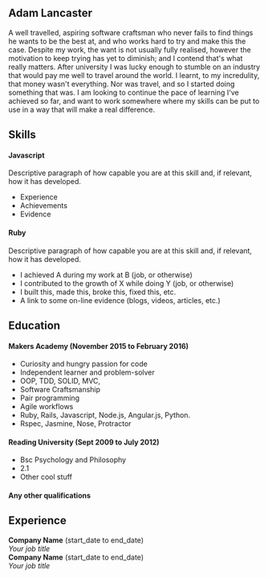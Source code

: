 ## Adam Lancaster

  A well travelled, aspiring software craftsman who never fails to find things he wants to be the best at, and who works hard to try and make this the case. Despite my work, the want is not usually fully realised, however the motivation to keep trying has yet to diminish; and I contend that's what really matters. 
  After university I was lucky enough to stumble on an industry that would pay me well to travel around the world. I learnt, to my incredulity, that money wasn't everything. Nor was travel, and so I started doing something that was.
  I am looking to continue the pace of learning I've achieved so far, and want to work somewhere where my skills can be put to use in a way that will make a real difference. 
  
## Skills

#### Javascript

Descriptive paragraph of how capable you are at this skill and, if relevant, how it has developed.

- Experience
- Achievements
- Evidence

#### Ruby

Descriptive paragraph of how capable you are at this skill and, if relevant, how it has developed.

- I achieved A during my work at B (job, or otherwise)
- I contributed to the growth of X while doing Y (job, or otherwise)
- I built this, made this, broke this, fixed this, etc.
- A link to some on-line evidence (blogs, videos, articles, etc.)

## Education

#### Makers Academy (November 2015 to February 2016)

- Curiosity and hungry passion for code
- Independent learner and problem-solver
- OOP, TDD, SOLID, MVC,
- Software Craftsmanship
- Pair programming
- Agile workflows
- Ruby, Rails, Javascript, Node.js, Angular.js, Python.
- Rspec, Jasmine, Nose, Protractor

#### Reading University (Sept 2009 to July 2012)

- Bsc Psychology and Philosophy
- 2.1
- Other cool stuff

#### Any other qualifications

## Experience

**Company Name** (start_date to end_date)    
*Your job title*  
**Company Name** (start_date to end_date)   
*Your job title*  
